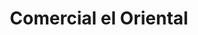 ---
title: "Comercial el Oriental"
url: /jinotega/comercial-el-oriental/
shop: tienda de variedades
---